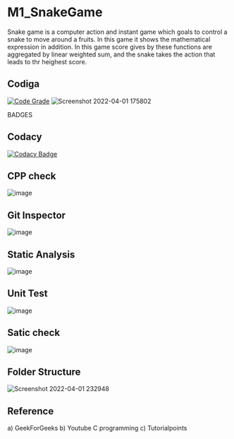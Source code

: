 # M1_SnakeGame
Snake game is a computer action and instant game which goals to control a snake to move around a fruits. In this game it shows  the mathematical expression in addition.
In this game score gives by these functions are aggregated by linear weighted sum, and the snake takes the action that leads to thr heighest score.

## Codiga
[![Code Grade](https://api.codiga.io/project/32355/score/svg)](https://app.codiga.io/public/project/32355/M1_SnakeGame/dashboard)
![Screenshot 2022-04-01 175802](https://user-images.githubusercontent.com/102678112/161263502-3f624877-1a9a-4c00-a809-d1e940f0a475.png)

BADGES

## Codacy
[![Codacy Badge](https://app.codacy.com/project/badge/Grade/5fb5ded26fe54f39a82e9d8f10739786)](https://www.codacy.com/gh/YusufAliAnsar/M1_SnakeGame/dashboard?utm_source=github.com&amp;utm_medium=referral&amp;utm_content=YusufAliAnsar/M1_SnakeGame&amp;utm_campaign=Badge_Grade)

## CPP check
![image](https://user-images.githubusercontent.com/102678112/161258861-897c0fa4-7d87-40a5-b10a-fee50be01f48.png)

## Git Inspector
![image](https://user-images.githubusercontent.com/102678112/161258993-1c36a383-149e-4bc2-8ff4-0e800af44bf3.png)

##  Static Analysis
![image](https://user-images.githubusercontent.com/102678112/161259158-53426dd0-2dd2-4826-96f7-fdce25d45f42.png)

## Unit Test
![image](https://user-images.githubusercontent.com/102678112/161259225-83a8db39-826b-49c9-a462-1412a0eb56e3.png)

## Satic check
![image](https://user-images.githubusercontent.com/102678112/161259429-78a71f6e-6001-4e42-abcc-b960ea8b27a8.png)

## Folder Structure
 ![Screenshot 2022-04-01 232948](https://user-images.githubusercontent.com/102678112/161317501-dc5ca05f-f839-4d87-9f17-f5121ec6724e.png)


## Reference
a) GeekForGeeks
b) Youtube C programming
c) Tutorialpoints
